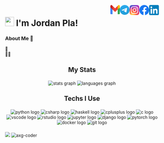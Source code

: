 <a href="https://www.linkedin.com/in/jordan-pla-2681521bb/">
  <img align="right" alt="Jordan's LinkedIn" width="32px" height="33px" src="https://raw.githubusercontent.com/jordipynb/jordipynb/main/linkedin.png" />
</a>
<a href="https://www.facebook.com/jordan.plagonzalez">
  <img align="right" alt="Jordan's Facebook" width="32px" height="33px" src="https://raw.githubusercontent.com/jordipynb/jordipynb/main/facebook.png" />
</a>
<a href="https://www.instagram.com/jordipynb/">
  <img align="right" alt="Jordan's Instagram" width="32px" height="33px" src="https://raw.githubusercontent.com/jordipynb/jordipynb/main/instagram.png" />
</a>
<a href="https://t.me/jordipi/">
  <img align="right" alt="Jordan's Telegram" width="32px" height="32px" src="https://raw.githubusercontent.com/jordipynb/jordipynb/main/telegram.png" />
</a>
<a href="mailto: jordanpg41@gmail.com">
  <img align="right" alt="Jordan's Email" width="31px" height="30px" src="https://raw.githubusercontent.com/jordipynb/jordipynb/main/gmail.png" />
</a>

# <img src="https://github.com/TheDudeThatCode/TheDudeThatCode/blob/master/Assets/Hi.gif" width="29px" height="30px"> I'm Jordan Pla!

<!--
**jordipynb/jordipynb** is a ✨ _special_ ✨ repository because its `README.md` (this file) appears on your GitHub profile.

Here are some ideas to get you started:

- 🔭 I’m currently working on ...
- 🌱 I’m currently learning ...
- 👯 I’m looking to collaborate on ...
- 🤔 I’m looking for help with ...
- 💬 Ask me about ...
- 📫 How to reach me: ...
- 😄 Pronouns: ...
- ⚡ Fun fact: ...
-->


### About Me 🚀
🌱  </br>
👨‍💻  </br>

###

<h2 align="center">My Stats</h2>

###

<div align="center">
    <img src="https://github-readme-stats.vercel.app/api?username=jordipynb&hide_title=true&show_icons=true&hide_border=true" height="200" width="490" alt="stats graph" />
    <img src="https://github-readme-stats-eight-theta.vercel.app/api/top-langs/?username=jordipynb&layout=compact&langs_count=8&hide_border=false)" height="200" width="300" alt="languages graph"
</div>

###

<h2 align="center">Techs I Use</h2>

###

<div align="center">
  <img src="https://cdn.jsdelivr.net/gh/devicons/devicon/icons/python/python-original.svg" height="40" width="52" alt="python logo"  />
  <img src="https://cdn.jsdelivr.net/gh/devicons/devicon/icons/csharp/csharp-original.svg" height="40" width="52" alt="csharp logo"  />
  <img src="https://cdn.jsdelivr.net/gh/devicons/devicon/icons/haskell/haskell-original.svg" height="40" width="52" alt="haskell logo"  />
  <img src="https://cdn.jsdelivr.net/gh/devicons/devicon/icons/cplusplus/cplusplus-plain.svg" height="40" width="52" alt="cplusplus logo"  />
  <img src="https://cdn.jsdelivr.net/gh/devicons/devicon/icons/c/c-plain.svg" height="40" width="52" alt="c logo"  />
  <img src="https://cdn.jsdelivr.net/gh/devicons/devicon/icons/vscode/vscode-original.svg" height="40" width="52" alt="vscode logo"  />
  <img src="https://cdn.jsdelivr.net/gh/devicons/devicon/icons/rstudio/rstudio-original.svg" height="40" width="52" alt="rstudio logo"  />
  <img src="https://cdn.jsdelivr.net/gh/devicons/devicon/icons/jupyter/jupyter-original-wordmark.svg" height="40" width="52" alt="jupyter logo"  />
  <img src="https://cdn.jsdelivr.net/gh/devicons/devicon/icons/django/django-plain.svg" height="40" width="52" alt="django logo"  />
  <img src="https://cdn.jsdelivr.net/gh/devicons/devicon/icons/pytorch/pytorch-original.svg" height="40" width="52" alt="pytorch logo"  />
  <img src="https://cdn.jsdelivr.net/gh/devicons/devicon/icons/docker/docker-original-wordmark.svg" height="40" width="52" alt="docker logo"  />
  <img src="https://cdn.jsdelivr.net/gh/devicons/devicon/icons/git/git-plain.svg" height="40" width="52" alt="git logo"  />
</div>

###

<p align="left"> <img src= "https://visitor-badge.laobi.icu/badge?page_id=jordipynb.jordipynb" />
<img src="https://komarev.com/ghpvc/?username=jordipynb&label=Profile%20views&color=0e75b6&style=flat" alt="axg-coder" /> </p>
